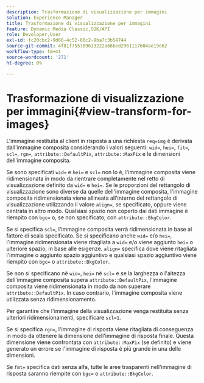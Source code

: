 ```yaml
---
description: Trasformazione di visualizzazione per immagini
solution: Experience Manager
title: Trasformazione di visualizzazione per immagini
feature: Dynamic Media Classic,SDK/API
role: Developer,User
exl-id: fc20cbc2-9d66-4c52-80c2-9ba7c3b54744
source-git-commit: 4f81f755789613222a66bed2961117604ae19e62
workflow-type: tm+mt
source-wordcount: '271'
ht-degree: 0%

---
```


# Trasformazione di visualizzazione per immagini{#view-transform-for-images}

L&#39;immagine restituita al client in risposta a una richiesta `req=img` è derivata dall&#39;immagine composita considerando i valori seguenti: `wid=`, `hei=`, `fit=`, `scl=`, `rgn=`, `attribute::DefaultPix`, `attribute::MaxPix` e le dimensioni dell&#39;immagine composita.

Se sono specificati `wid=` e `hei=` e `scl=` non lo è, l&#39;immagine composita viene ridimensionata in modo da rientrare completamente nel retto di visualizzazione definito da `wid=` e `hei=`. Se le proporzioni del rettangolo di visualizzazione sono diverse da quelle dell&#39;immagine composita, l&#39;immagine composita ridimensionata viene allineata all&#39;interno del rettangolo di visualizzazione utilizzando il valore `align=`, se specificato, oppure viene centrata in altro modo. Qualsiasi spazio non coperto dai dati immagine è riempito con `bgc=` o, se non specificato, con `attribute::BkgColor`.

Se si specifica `scl=`, l&#39;immagine composita verrà ridimensionata in base al fattore di scala specificato. Se si specificano anche `wid=` e/o `hei=`, l&#39;immagine ridimensionata viene ritagliata a `wid=` e/o viene aggiunto `hei=` o ulteriore spazio, in base alle esigenze. `align=` specifica dove viene ritagliata l&#39;immagine o aggiunto spazio aggiuntivo e qualsiasi spazio aggiuntivo viene riempito con `bgc=` o `attribute::BkgColor`.

Se non si specificano né `wid=`, `hei=` né `scl=` e se la larghezza o l&#39;altezza dell&#39;immagine composita supera `attribute::DefaultPix`, l&#39;immagine composita viene ridimensionata in modo da non superare `attribute::DefaultPix`. In caso contrario, l&#39;immagine composita viene utilizzata senza ridimensionamento.

Per garantire che l&#39;immagine della visualizzazione venga restituita senza ulteriori ridimensionamenti, specificare `scl=1`.

Se si specifica `rgn=`, l&#39;immagine di risposta viene ritagliata di conseguenza in modo da ottenere la dimensione dell&#39;immagine di risposta finale. Questa dimensione viene confrontata con `attribute::MaxPix` (se definito) e viene generato un errore se l&#39;immagine di risposta è più grande in una delle dimensioni.

Se `fmt=` specifica dati senza alfa, tutte le aree trasparenti nell&#39;immagine di risposta saranno riempite con `bgc=` o `attribute::BkgColor`.
